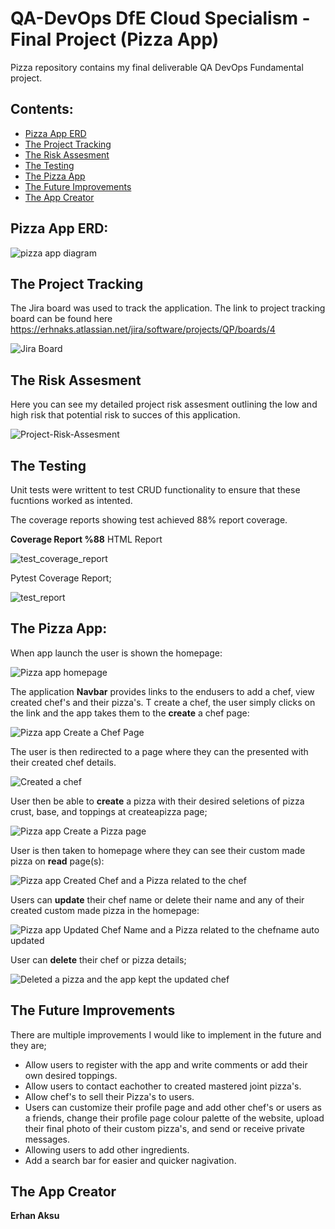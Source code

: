  #        QA-DevOps DfE Cloud Specialism - Final Project (Pizza App)
 Pizza repository contains my final deliverable QA DevOps Fundamental project.
 
## Contents:
* [Pizza App ERD](#The-Pizza-ERD)
* [The Project Tracking](#The-Project-Tracking)
* [The Risk Assesment](*The-Risk-Assesment)
* [The Testing](#The-Testing)
* [The Pizza App](#The-Pizza-App)
* [The Future Improvements](#The-Future-Improvements)
* [The App Creator](#The-App-Creator)

## Pizza App ERD:
![pizza app diagram](https://user-images.githubusercontent.com/97620234/156920546-628642e1-224c-434b-888c-2dd35b31b57c.png)

## The Project Tracking
The Jira board was used to track the application. The link to project tracking board can be found here https://erhnaks.atlassian.net/jira/software/projects/QP/boards/4

![Jira Board](https://user-images.githubusercontent.com/97620234/156923917-ef72d51e-21e0-451b-ae6e-a80f4bfbb20f.png)

## The Risk Assesment
Here you can see my detailed project risk assesment outlining the low and high risk that potential risk to succes of this application.

![Project-Risk-Assesment](https://user-images.githubusercontent.com/97620234/156927134-5062bb91-d0a5-4bfd-a06b-f18e47a6e2c3.png)

## The Testing
Unit tests were writtent to test CRUD functionality to ensure that these fucntions worked as intented.

The coverage reports showing test achieved 88% report coverage.

**Coverage Report %88** 
HTML Report

![test_coverage_report](https://user-images.githubusercontent.com/97620234/156923008-3595b4d3-afc2-45c3-8c41-3111c0fb92a7.png)

Pytest Coverage Report;

![test_report](https://user-images.githubusercontent.com/97620234/156922992-8a9f9076-6420-426e-9679-306896e389d0.png)

## The Pizza App:
When app launch the user is shown the homepage:

![Pizza app homepage](https://user-images.githubusercontent.com/97620234/156920895-294f1f69-33ce-437c-bb26-624cbfd0ca70.png)

The application **Navbar** provides links to the endusers to add a chef, view created chef's and their pizza's.  T create a chef, the user simply clicks on the link and the app takes them to the **create** a chef page:

![Pizza app Create a Chef Page](https://user-images.githubusercontent.com/97620234/156920978-431d876c-48e2-48bb-84f3-256ac62c6705.png)

The user is then redirected to a page where they can the presented with their created chef details.

![Created a chef](https://user-images.githubusercontent.com/97620234/156921821-f94f3ecb-4bba-454e-b154-cf6f2bedadff.png)

User then be able to **create** a pizza with their desired seletions of pizza crust, base, and toppings at createapizza page;

![Pizza app Create a Pizza page](https://user-images.githubusercontent.com/97620234/156921052-7f1cc4b7-8ee9-4221-934e-0fc79db3149c.png)

User is then taken to homepage where they can see their custom made pizza on **read** page(s):

![Pizza app Created Chef and a Pizza related to the chef](https://user-images.githubusercontent.com/97620234/156921154-6ec1f88f-953d-494d-944b-59eece8badc8.png)

Users can **update** their chef name or delete their name and any of their created custom made pizza in the homepage:

![Pizza app Updated Chef Name and a Pizza related to the chefname auto updated](https://user-images.githubusercontent.com/97620234/156921279-4f6cbe50-caff-4915-92a0-008056187805.png)

User can **delete** their chef or pizza details;

![Deleted a pizza and the app kept the updated chef](https://user-images.githubusercontent.com/97620234/156921378-220afc23-c177-4a49-9af5-e30c38cbe6d0.png)

## The Future Improvements
There are multiple improvements I would like to implement in the future and they are;
* Allow users to register with the app and write comments or add their own desired toppings.
* Allow users to contact eachother to created mastered joint pizza's.
* Allow chef's to sell their Pizza's to users.
* Users can customize their profile page and add other chef's or users as a friends, change their profile page colour palette of the website, upload their final photo of their custom pizza's, and send or receive private messages.
* Allowing users to add other ingredients.
* Add a search bar for easier and quicker nagivation.

## The App Creator
**Erhan Aksu**
